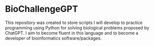 # BioChallengeGPT
This repository was created to store scripts I will develop to practice programming using Python for solving biological problems proposed by ChatGPT. I aim to become fluent in this language and to become a developer of bioinformatics software/packages.
